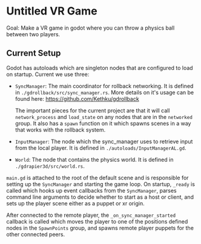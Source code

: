 # Untitled VR Game

Goal: Make a VR game in godot where you can throw a physics
ball between two players.

## Current Setup

Godot has autoloads which are singleton nodes that are
configured to load on startup. Current we use three:

- `SyncManager`: The main coordinator for rollback
  networking. It is defined in
  `./gdrollback/src/sync_manager.rs`. More details on it's
  usage can be found here: https://github.com/Kethku/gdrollback

  The important pieces for the current project are that it
  will call `network_process` and `load_state` on any nodes
  that are in the `networked` group. It also has a `spawn`
  function on it which spawns scenes in a way that works
  with the rollback system.
- `InputManager`: The node which the sync_manager uses to
  retrieve input from the local player. It is defined in
  `./autoloads/InputManagerAL.gd`.
- `World`: The node that contains the physics world. It is
  defined in `./gdrapier3d/src/world.rs`.

`main.gd` is attached to the root of the default scene and
is responsible for setting up the `SyncManager` and starting
the game loop. On startup, `_ready` is called which hooks up
event callbacks from the `SyncManager`, parses command line
arguments to decide whether to start as a host or client,
and sets up the player scene either as a puppet or xr
origin.

After connected to the remote player, the
`_on_sync_manager_started` callback is called which moves
the player to one of the positions defined nodes in the
`SpawnPoints` group, and spawns remote player puppets for
the other connected peers.
